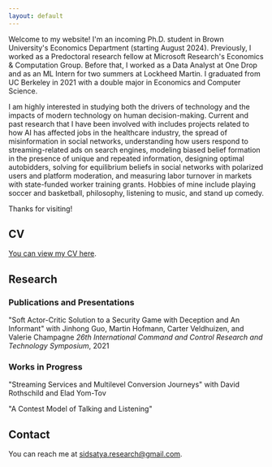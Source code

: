 ```yaml
---
layout: default
---
```

Welcome to my website! I'm an incoming Ph.D. student in Brown University's Economics Department (starting August 2024). Previously, I worked as a Predoctoral research fellow at Microsoft Research's Economics & Computation Group. Before that, I worked as a Data Analyst at One Drop and as an ML Intern for two summers at Lockheed Martin. I graduated from UC Berkeley in 2021 with a double major in Economics and Computer Science. 

I am highly interested in studying both the drivers of technology and the impacts of modern technology on human decision-making. Current and past research that I have been involved with includes projects related to how AI has affected jobs in the healthcare industry, the spread of misinformation in social networks, understanding how users respond to streaming-related ads on search engines, modeling biased belief formation in the presence of unique and repeated information, designing optimal autobidders, solving for equilibrium beliefs in social networks with polarized users and platform moderation, and measuring labor turnover in markets with state-funded worker training grants. Hobbies of mine include playing soccer and basketball, philosophy, listening to music, and stand up comedy.

Thanks for visiting!

## CV
[You can view my CV here](./assets/curriculum_vitae.pdf).

## Research

### Publications and Presentations
"Soft Actor-Critic Solution to a Security Game with Deception and An Informant" with Jinhong Guo, Martin Hofmann, Carter Veldhuizen, and Valerie Champagne
_26th International Command and Control Research and Technology Symposium_, 2021

### Works in Progress
"Streaming Services and Multilevel Conversion Journeys" with David Rothschild and Elad Yom-Tov

<!--- "The Role of Memory in Beliefs Formation" with Markus M. Mobius, Lukas Bolte, Tanya S. Rosenblatt, and Pierre Luc-Vautrey -->

"A Contest Model of Talking and Listening"

## Contact
You can reach me at [sidsatya.research@gmail.com](sidsatya.research@gmail.com).

